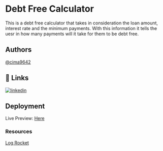# Debt Free Calculator 
This is a debt free calculator that takes in consideration the loan amount, interest rate and the minimum payments. With this information it tells the uesr in how many payments will it take for them to be debt free.


## Authors

[@cima9642](https://www.github.com/cima9642)


## 🔗 Links

[![linkedin](https://img.shields.io/badge/linkedin-0A66C2?style=for-the-badge&logo=linkedin&logoColor=white)](https://www.linkedin.com/in/carlos-martinez-b66579214/)




## Deployment

Live Preview: [Here](#)


### Resources 
[Log Rocket](https://blog.logrocket.com/create-collapsible-react-components-react-collapsed/)
